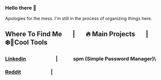 ### Hello there 👋

Apologies for the mess. I'm still in the process of organizing things here.

## Where To Find Me &nbsp; &nbsp; &nbsp; | &nbsp; &nbsp; &nbsp; 🔥 Main Projects &nbsp; &nbsp; &nbsp; | &nbsp; &nbsp; &nbsp; ❄️🔨Cool Tools
    
### [Linkedin](linkedin.com/in/enzoisotton)  &nbsp; &nbsp; &nbsp; &nbsp; &nbsp; &nbsp; &nbsp; &nbsp; &nbsp; &nbsp; &nbsp; &nbsp; | &nbsp; &nbsp; &nbsp; &nbsp; &nbsp; &nbsp; spm (Simple Password Manager)\
### [Reddit](reddit.com/u/isotton) &nbsp; &nbsp; &nbsp; &nbsp; &nbsp; &nbsp; &nbsp; &nbsp; &nbsp; &nbsp; &nbsp; &nbsp; |
